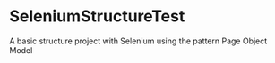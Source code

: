 # SeleniumStructureTest
A basic structure project with Selenium using the pattern Page Object Model
